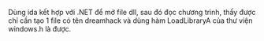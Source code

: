 Dùng ida kết hợp với .NET để mở file dll, sau đó đọc chương trình, thấy được chỉ cần tạo 1 file có tên dreamhack và dùng hàm LoadLibraryA của thư viện windows.h là được. 
